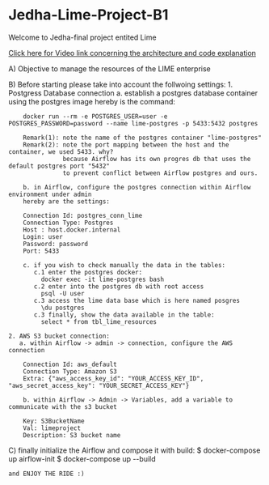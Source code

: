 # Jedha-Lime-Project-B1


Welcome to Jedha-final project entited Lime 

<a href="https://share.vidyard.com/watch/wfWSABNAvz336eZqVAuWY9?">Click here for Video link concerning the architecture and code explanation</a>


A) Objective
to manage the resources of the LIME enterprise

B) Before starting
please take into account the follwoing settings:
    1. Postgress Database connection
        a. establish a postgres database container using the postgres image
        hereby is the command:
        
        docker run --rm -e POSTGRES_USER=user -e POSTGRES_PASSWORD=password --name lime-postgres -p 5433:5432 postgres

        Remark(1): note the name of the postgres container "lime-postgres"
        Remark(2): note the port mapping between the host and the container, we used 5433. why? 
                   because Airflow has its own progres db that uses the default postgres port "5432"
                   to prevent conflict between Airflow postgres and ours.

        b. in Airflow, configure the postgres connection within Airflow environment under admin
        hereby are the settings:

        Connection Id: postgres_conn_lime
        Connection Type: Postgres
        Host : host.docker.internal
        Login: user
        Password: password
        Port: 5433

        c. if you wish to check manually the data in the tables:
           c.1 enter the postgres docker:
             docker exec -it lime-postgres bash
           c.2 enter into the postgres db with root access
             psql -U user
           c.3 access the lime data base which is here named posgres
             \du postgres
           c.3 finally, show the data available in the table:
             select * from tbl_lime_resources 

    2. AWS S3 bucket connection:
       a. within Airflow -> admin -> connection, configure the AWS connection

        Connection Id: aws_default
        Connection Type: Amazon S3
        Extra: {"aws_access_key_id": "YOUR_ACCESS_KEY_ID", "aws_secret_access_key": "YOUR_SECRET_ACCESS_KEY"}

        b. within Airflow -> Admin -> Variables, add a variable to communicate with the s3 bucket

        Key: S3BucketName
        Val: limeproject
        Description: S3 bucket name

C) finally initialize the Airflow and compose it with build:
    $ docker-compose up airflow-init
    $ docker-compose up --build

    and ENJOY THE RIDE :)

       


